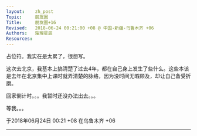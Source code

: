 ```yaml
---
layout:    zh_post
Topic:     朋友圈
Title:     朋友圈+16
Revised:   2018-06-24 00:21:00 +08 @ 中国-新疆-乌鲁木齐 +06
Authors:   璀璨星辰
Resources:
---
```


占位符。我实在是太累了，很想写。

这次去北京，我基本上搞清楚了过去4年，都在自己身上发生了些什么。这些本该是去年在北京集中上课时就弄清楚的脉络，因为没时间无暇顾及，却让自己备受折磨。

回家倒计时。。。我暂时还没办法出去。。。

等我。。。

于2018年06月24日 00:21 +08 在乌鲁木齐 +06

--------------------------------------------------------------------------------